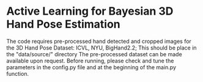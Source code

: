 # Active Learning for Bayesian 3D Hand Pose Estimation

The code requires pre-processed hand detected and cropped images for the 3D Hand Pose Dataset: ICVL, NYU, BigHand2.2;
This should be place in the "data/source/" directory 
The pre-processed dataset can be made available upon request.
Before running, please check and tune the parameters in the config.py file and at the beginning of the main.py function.


